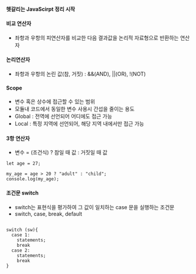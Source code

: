 #### 헷갈리는 JavaScirpt 정리 시작

#### 비교 연산자

- 좌항과 우항의 피연산자를 비교한 다음 결과값을 논리적 자료형으로 반환하는 연산자

#### 논리연산자

- 좌항과 우항의 논린 값(참, 거짓) : &&(AND), ||(OR), !(NOT)

#### Scope

- 변수 혹은 상수에 접근할 수 있는 범위
- 모듈내 코드에서 동일한 변수 사용시 간섭을 줄이는 용도
- Global : 전역에 선언되어 어디에도 접근 가능
- Local : 특정 지역에 선언되어, 해당 지역 내에서만 접근 가능

#### 3항 연산자

- 변수 = (조건식) ? 참일 때 값 : 거짓일 때 값

```
let age = 27;

my_age = age > 20 ? "adult" : "child";
console.log(my_age);

```

#### 조건문 switch

- switch는 표현식을 평가하여 그 값이 일치하는 case 문을 실행하는 조건문
- switch, case, break, default

```

switch (sw){
  case 1:
    statements;
    break
  case 2:
    statements;
    break
}

```
